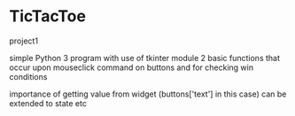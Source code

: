 # TicTacToe
project1

simple Python 3 program with use of tkinter module
2 basic functions that occur upon mouseclick command on buttons and for checking win conditions

importance of getting value from widget (buttons['text'] in this case)
can be extended to state etc
